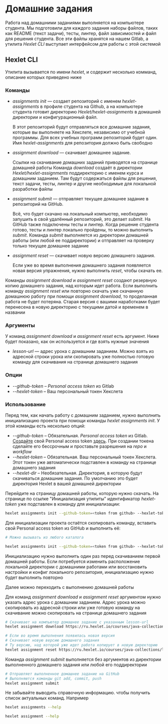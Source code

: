 # Домашние задания

Работа над домашними заданиями выполняется на компьютере студента. Мы подготовили для каждого задания наборы файлов, таких как README (текст задачи), тесты, линтер, файл зависимостей и файл для решения студента. Все эти файлы хранятся на нашем Gitlab, а утилита *Hexlet CLI* выступает интерфейсом для работы с этой системой

## Hexlet CLI

Утилита вызывается по имени *hexlet*, и содержит несколько комманд, описание которых приведено ниже

### Команды

* *assignments init* — создает репозиторий с именем *hexlet-assignments* в профиле студента на Github, а на компьютере студента  готовит директорию *Hexlet/hexlet-assignments* в домашней директории и конфигурационный файл.

    В этот репозиторий будут отправляться все домашние задания, которые вы выполняете на Хекслете, независимо от учебной программы. Для всех учебных программ репозиторий будет один. Имя *hexlet-assignments* для репозитория должно быть свободно

* *assignment download* — скачивает домашнее задание.

    Ссылки на скачивание домашних заданий приводятся на странице домашней работы
    Команда *download* создаёт в директории *Hexlet/hexlet-assignments* поддиректорию с именем курса  и домашним заданием. Там будут содержаться файлы
    для решения, текст задачи, тесты, линтер и другие необходимые для локальной разработки файлы

* *assignment submit* — отправляет текущее домашнее задание в репозиторий на GitHub.

    Всё, что будет скачано на локальный компьютер, необходимо запушить в свой удалённый репозиторий, это делает *submit*. На GitHub также подключены тесты и линтер. Когда решение студента готово, тесты и линтер локально пройдены, то можно выполнить *submit*. Команда *submit* выполняется из директории домашней работы (или любой ее поддиректории) и отправляет на проверку только текущее домашнее задание

* *assignment reset* — скачивает новую версию домашнего задания.

    Если уже во время выполнения домашнего задания появляется новая версия упражнения, нужно выполнить *reset*, чтобы скачать ее.

Команды *assignment download* и *assignment reset* создают резервную копию домашнего задания, над которым идет работа. Если выполнить команду *assignment reset* или повторно скачать уже скачанную домашнюю работу при помощи *assignment download*, то проделанная работа не будет потеряна. Старая версия с вашими наработками будет перенесена в новую директорию с текущими датой и временем в названии

### Аргументы

У команд *assignment download* и *assignment reset* есть аргумент. Ниже будет показано, как он используется и где взять нужные значения

* *lesson-url* — адрес урока с домашним заданием. Можно взять из адресной строки урока или скопировать уже полностью готовую команду для скачивания на странице домашнего задания

### Опции

* *--github-token* – *Personal access token* из Gitlab
* *--hexlet-token* – Ваш персональный токен Хекслета

### Использование

Перед тем, как начать работу с домашним заданием, нужно выполнить инициализацию проекта при помощи команды *hexlet assignments init*. У этой команды есть несколько опций:

* *--github-token* – Обязательная. *Personal access token* из Gitlab. [Создайте](https://docs.github.com/en/authentication/keeping-your-account-and-data-secure/creating-a-personal-access-token) свой Personal access token [здесь](https://github.com/settings/tokens). При создании токена сделайте его бессрочным и проставьте разрешения на *repo* и *workflow*
* *--hexlet-token* – Обязательная. Ваш персональный токен Хекслета. Этот токен уже автоматически подставлен в команду на странице домашнего задания
* *--hexlet-dir* – Необязательная. Директория, в которую будут скачиваться домашние задания. По умолчанию это будет директория Hexlet в вашей домашней директории

Перейдите на страницу домашней работы, которую нужно скачать. На странице по ссылке "Инициализация утилиты" идентификатор *hexlet-token* уже подставлен в команду для инициализации:

```bash
hexlet assignments init --github-token=<token from github> --hexlet-token=<your hexlet token>
```

Для инициализации проекта остаётся скопировать команду, вставить свой Personal access token из GitHub и выполнить её:

```bash
# Можно вызывать из любого каталога

hexlet assignments init --github-token=<token from github> --hexlet-token=<your hexlet token>
```

Инициализацию нужно выполнить один раз перед скачиванием первой домашней работы.
Если потребуется изменить расположение локальной директории с домашними работами или восстановить настройки и конфиг локального репозитория, инициализацию нужно будет выполнить повторно

Далее можно переходить с выполнению домашней работы

Для команд *assignment download* и *assignment reset* аргументом нужно указать адрес урока с домашним заданием. Адрес урока можно скопировать из адресной строки или уже готовую команду на скачивание можно скопировать на странице домашнего задания

```bash
# Скачивает на компьютер домашнее задание с указанным lesson-url
hexlet assignment download https://ru.hexlet.io/courses/java-collections/lessons/lists/assignment_unit
```

```bash
# Если во время выполнения появилась новая версия
# Скачивает новую версию домашнего задания
# Ту версию, над которой уже идет работа копирует в новую директорию
hexlet assignment reset https://ru.hexlet.io/courses/java-collections/lessons/lists/assignment_unit
```

Команда *assignment submit* выполняется без аргументов из директории выполненного домашнего задания или любой его поддиректории

```bash
# Отправляет выполненное домашнее задание на GitHub
# Выполняются команды git add, commit, push
hexlet assignment submit
```

Не забывайте выводить справочную информацию. чтобы получить список актуальных команд. Например

```bash
hexlet assignments --help
```

```bash
hexlet assignment --help
```
